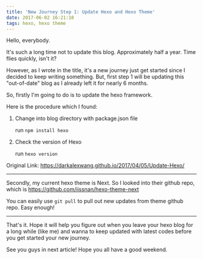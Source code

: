 ```yaml
---
title: 'New Journey Step 1: Update Hexo and Hexo Theme'
date: 2017-06-02 16:21:18
tags: hexo, hexo theme
---
```


Hello, everybody.

It's such a long time not to update this blog. Approximately half a year. Time flies quickly, isn't it?

However, as I wrote in the title, it's a new journey just get started since I decided to keep writing something. But, first step 1 will be updating this "out-of-date" blog as I already left it for nearly 6 months.

So, firstly I'm going to do is to update the hexo framework.

<!--more-->

Here is the procedure which I found:

 1. Change into blog directory with package.json file

    run `npm install hexo`

 2. Check the version of Hexo

    run `hexo version`

Original Link: https://darkalexwang.github.io/2017/04/05/Update-Hexo/

***

Secondly, my current hexo theme is Next. So I looked into their github repo, which is []()https://github.com/iissnan/hexo-theme-next

You can easily use `git pull` to pull out new updates from theme github repo. Easy enough!

---
That's it. Hope it will help you figure out when you leave your hexo blog for a long while (like me) and wanna to keep updated with latest codes before you get started your new journey.

See you guys in next article! Hope you all have a good weekend.


